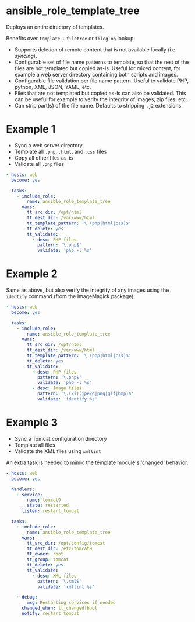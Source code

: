 # ansible_role_template_tree

Deploys an entire directory of templates.

Benefits over `template` + `filetree` or `fileglob` lookup:

- Supports deletion of remote content that is not available locally (i.e.
  _syncing_).
- Configurable set of file name patterns to template, so that the rest of the
  files are not templated but copied as-is. Useful for mixed content, for
  example a web server directory containing both scripts and images.
- Configurable file validation per file name pattern. Useful to validate
  PHP, python, XML, JSON, YAML, etc.
- Files that are not templated but copied as-is can also be validated. This can
  be useful for example to verify the integrity of images, zip files, etc.
- Can strip part(s) of the file name. Defaults to stripping `.j2` extensions.


# Example 1

- Sync a web server directory
- Template all `.php`, `.html`, and `.css` files
- Copy all other files as-is
- Validate all `.php` files

```yaml
- hosts: web
  become: yes

  tasks:
    - include_role:
        name: ansible_role_template_tree
      vars:
        tt_src_dir: /opt/html
        tt_dest_dir: /var/www/html
        tt_template_pattern: '\.(php|html|css)$'
        tt_delete: yes
        tt_validate:
          - desc: PHP files
            pattern: '\.php$'
            validate: 'php -l %s'
```

# Example 2

Same as above, but also verify the integrity of any images using the `identify` command (from the ImageMagick package):

```yaml
- hosts: web
  become: yes

  tasks:
    - include_role:
        name: ansible_role_template_tree
      vars:
        tt_src_dir: /opt/html
        tt_dest_dir: /var/www/html
        tt_template_pattern: '\.(php|html|css)$'
        tt_delete: yes
        tt_validate:
          - desc: PHP files
            pattern: '\.php$'
            validate: 'php -l %s'
          - desc: Image files
            pattern: '\.(?i)(jpe?g|png|gif|bmp)$'
            validate: 'identify %s'
```

# Example 3

- Sync a Tomcat configuration directory
- Template all files
- Validate the XML files using `xmllint`

An extra task is needed to mimic the template module's 'changed' behavior.


```yaml
- hosts: web
  become: yes

  handlers:
    - service:
        name: tomcat9
        state: restarted
      listen: restart_tomcat

  tasks:
    - include_role:
        name: ansible_role_template_tree
      vars:
        tt_src_dir: /opt/config/tomcat
        tt_dest_dir: /etc/tomcat9
        tt_owner: root
        tt_group: tomcat
        tt_delete: yes
        tt_validate:
          - desc: XML files
            pattern: '\.xml$'
            validate: 'xmllint %s'

    - debug:
        msg: Restarting services if needed
      changed_when: tt_changed|bool
      notify: restart_tomcat
```
